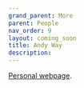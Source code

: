 ```yaml
---
grand_parent: More
parent: People
nav_order: 9
layout: coming_soon
title: Andy Way
description:
---
```


[Personal webpage](https://www.computing.dcu.ie/~away/).